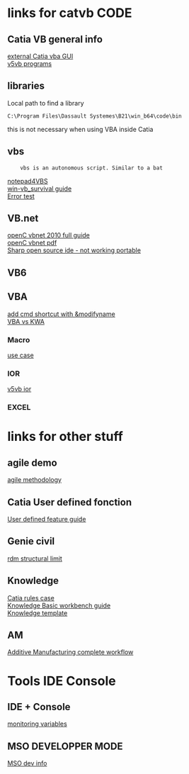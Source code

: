 # links for catvb CODE
## Catia VB general info
[external Catia vba GUI](https://apprendre-la-cao.com/comment-faire-une-premiere-application-catia-v5-vb-net/)  
[v5vb programs](https://v5vb.wordpress.com/2010/03/14/deploying-programs/)
## libraries
Local path to find a library

    C:\Program Files\Dassault Systemes\B21\win_b64\code\bin
this is not necessary when using VBA inside Catia
## vbs
        vbs is an autonomous script. Similar to a bat
[notepad4VBS](https://community.spiceworks.com/how_to/2035-run-vbs-from-notepad)  
[win-vb_survival guide](https://feoh.org/2010/03/31/windows-scripting-a-vbscript-survival-guide/)  
[Error test](http://www.coe.org/p/fo/et/thread=12200)  
## VB.net
[openC vbnet 2010 full guide](https://openclassrooms.com/courses/apprenez-a-programmer-en-vb-net)  
[openC vbnet pdf](http://user.oc-static.com/pdf/134798-apprenez-a-programmer-en-vb-net.pdf)  
[Sharp open source ide - not working portable](https://sourceforge.net/projects/sharpdevelop/)  
## VB6
## VBA
[add cmd shortcut with &modifyname](https://stackoverflow.com/questions/12933279/how-to-coment-and-uncomment-blocks-of-code-in-the-office-vba-editor?utm_medium=organic&utm_source=google_rich_qa&utm_campaign=google_rich_qa)  
[VBA vs KWA](http://www.coe.org/p/fo/et/thread=28577)  
### Macro
[use case](http://www.eng-tips.com/viewthread.cfm?qid=367929)  
### IOR
[v5vb ior](https://v5vb.wordpress.com/2010/01/27/insert-object-resolution/#more-186)
### EXCEL

# links for other stuff
## agile demo 
[agile methodology](https://blog.azendoo.com/agile-project-management-methodology-explained/)  
## Catia User defined fonction
[User defined feature guide](http://catiadoc.free.fr/online/cfyugpkt_C2/cfyugpktudf0011.htm#Editing%20a%20User-Defined%20Feature)  

## Genie civil
[rdm structural limit ](https://pastel.archives-ouvertes.fr/tel-01218303/file/%5BBleyer%5D%20Methodes%20numeriques%20pour%20le%20calcul%20%C3%A0%20la%20rupture%20des%20structures%20de%20genie%20civil.pdf)  

## Knowledge
[Catia rules case](https://grabcad.com/questions/how-to-write-rules-in-catia-can-anyone-tell-me-what-is-the-syntax-to-write-rules)  
[Knowledge Basic workbench guide](https://d2t1xqejof9utc.cloudfront.net/files/24023/EDU_CAT_EN_KBE_FF_V5R18_toprint.pdf?1374070986)  
[Knowledge template ](http://www.cad-magazine.com/sites/default/files/trucs/pdf/les_knowledge_templates_sous-215.pdf)  

## AM
[Additive Manufacturing complete workflow](http://publications.lib.chalmers.se/records/fulltext/213772/213772.pdf)  
# Tools IDE Console
## IDE + Console
[monitoring variables](https://stackoverflow.com/questions/22580977/how-to-comfortably-monitor-variables-in-a-vbscript-during-development-process)  
## MSO DEVELOPPER MODE
[MSO dev info](https://msdn.microsoft.com/en-us/library/ms269003.aspx)  
